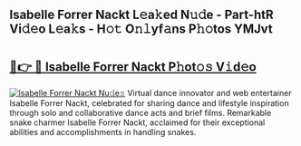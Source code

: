 ## Isabelle Forrer Nackt L𝚎a𝚔ed N𝚞𝚍e - Part-htR Vi𝚍𝚎o L𝚎a𝚔s - H𝚘𝚝 O𝚗𝚕yf𝚊ns P𝚑𝚘tos YMJvt

# <h2><a href="http://kf0mtq.oniu.top/?m=Isabelle+Forrer+Nackt">🔗👉 🔴 Isabelle Forrer Nackt P𝚑ot𝚘𝚜 V𝚒d𝚎o</a></h2>

[![Isabelle Forrer Nackt Nu𝚍e𝚜](https://i.imgur.com/0qMVB7G.gif)](http://kf0mtq.oniu.top/?m=Isabelle+Forrer+Nackt)
Virtual dance innovator and web entertainer Isabelle Forrer Nackt, celebrated for sharing dance and lifestyle inspiration through solo and collaborative dance acts and brief films. Remarkable snake charmer Isabelle Forrer Nackt, acclaimed for their exceptional abilities and accomplishments in handling snakes.  
